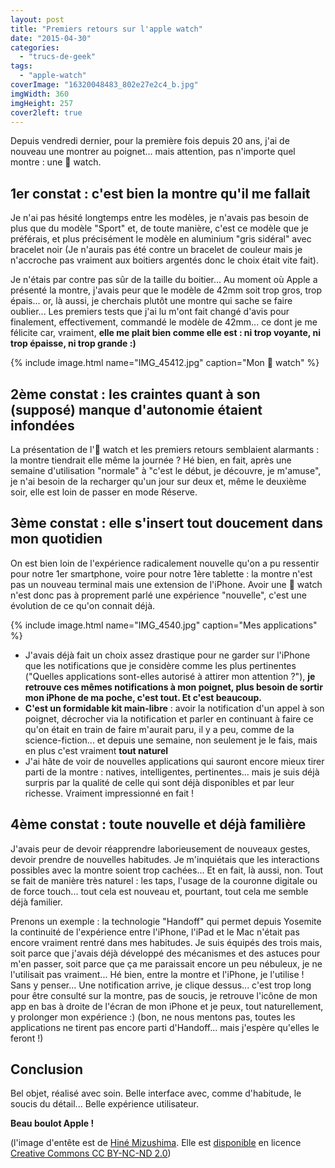 ```yaml
---
layout: post
title: "Premiers retours sur l'apple watch"
date: "2015-04-30"
categories: 
  - "trucs-de-geek"
tags: 
  - "apple-watch"
coverImage: "16320048483_802e27e2c4_b.jpg"
imgWidth: 360
imgHeight: 257
cover2left: true
---
```


Depuis vendredi dernier, pour la première fois depuis 20 ans, j'ai de nouveau une montrer au poignet... mais attention, pas n'importe quel montre : une  watch.

## 1er constat : c'est bien la montre qu'il me fallait

Je n'ai pas hésité longtemps entre les modèles, je n'avais pas besoin de plus que du modèle "Sport" et, de toute manière, c'est ce modèle que je préférais, et plus précisément le modèle en aluminium "gris sidéral" avec bracelet noir (Je n'aurais pas été contre un bracelet de couleur mais je n'accroche pas vraiment aux boitiers argentés donc le choix était vite fait).

Je n'étais par contre pas sûr de la taille du boitier... Au moment où Apple a présenté la montre, j'avais peur que le modèle de 42mm soit trop gros, trop épais... or, là aussi, je cherchais plutôt une montre qui sache se faire oublier... Les premiers tests que j'ai lu m'ont fait changé d'avis pour finalement, effectivement, commandé le modèle de 42mm... ce dont je me félicite car, vraiment, **elle me plait bien comme elle est : ni trop voyante, ni trop épaisse, ni trop grande :)**

{% include image.html name="IMG_45412.jpg" caption="Mon  watch" %}

## 2ème constat : les craintes quant à son (supposé) manque d'autonomie étaient infondées

La présentation de l' watch et les premiers retours semblaient alarmants : la montre tiendrait elle même la journée ? Hé bien, en fait, après une semaine d'utilisation "normale" à "c'est le début, je découvre, je m'amuse", je n'ai besoin de la recharger qu'un jour sur deux et, même le deuxième soir, elle est loin de passer en mode Réserve.

## 3ème constat : elle s'insert tout doucement dans mon quotidien

On est bien loin de l'expérience radicalement nouvelle qu'on a pu ressentir pour notre 1er smartphone, voire pour notre 1ère tablette : la montre n'est pas un nouveau terminal mais une extension de l'iPhone. Avoir une  watch n'est donc pas à proprement parlé une expérience "nouvelle", c'est une évolution de ce qu'on connait déjà.

{% include image.html name="IMG_4540.jpg" caption="Mes applications" %}

- J'avais déjà fait un choix assez drastique pour ne garder sur l'iPhone que les notifications que je considère comme les plus pertinentes ("Quelles applications sont-elles autorisé à attirer mon attention ?"), **je retrouve ces mêmes notifications à mon poignet, plus besoin de sortir mon iPhone de ma poche, c'est tout. Et c'est beaucoup.**
- **C'est un formidable kit main-libre** : avoir la notification d'un appel à son poignet, décrocher via la notification et parler en continuant à faire ce qu'on était en train de faire m'aurait paru, il y a peu, comme de la science-fiction... et depuis une semaine, non seulement je le fais, mais en plus c'est vraiment **tout naturel**
- J'ai hâte de voir de nouvelles applications qui sauront encore mieux tirer parti de la montre : natives, intelligentes, pertinentes... mais je suis déjà surpris par la qualité de celle qui sont déjà disponibles et par leur richesse. Vraiment impressionné en fait !

## 4ème constat : toute nouvelle et déjà familière

J'avais peur de devoir réapprendre laborieusement de nouveaux gestes, devoir prendre de nouvelles habitudes. Je m'inquiétais que les interactions possibles avec la montre soient trop cachées... Et en fait, là aussi, non. Tout se fait de manière très naturel : les taps, l'usage de la couronne digitale ou de force touch... tout cela est nouveau et, pourtant, tout cela me semble déjà familier.

Prenons un exemple : la technologie "Handoff" qui permet depuis Yosemite la continuité de l'expérience entre l'iPhone, l'iPad et le Mac n'était pas encore vraiment rentré dans mes habitudes. Je suis équipés des trois mais, soit parce que j'avais déjà développé des mécanismes et des astuces pour m'en passer, soit parce que ça me paraissait encore un peu nébuleux, je ne l'utilisait pas vraiment... Hé bien, entre la montre et l'iPhone, je l'utilise ! Sans y penser... Une notification arrive, je clique dessus... c'est trop long pour être consulté sur la montre, pas de soucis, je retrouve l'icône de mon app en bas à droite de l'écran de mon iPhone et je peux, tout naturellement, y prolonger mon expérience :) (bon, ne nous mentons pas, toutes les applications ne tirent pas encore parti d'Handoff... mais j'espère qu'elles le feront !)

## Conclusion

Bel objet, réalisé avec soin. Belle interface avec, comme d'habitude, le soucis du détail... Belle expérience utilisateur.

**Beau boulot Apple !**

(l'image d'entête est de [Hiné Mizushima](https://www.flickr.com/photos/sheishine/). Elle est [disponible](https://www.flickr.com/photos/sheishine/16320048483/in/photolist-qS9vQg-rL6AeY-pcaVVL-sgk3k1-qLsAqE-phgcwH-pfecSQ-oZKT9D-phe3bj-pfe6Bd-oZLPtj-pfe5g7-oZLUPZ-phg6g6-oZL9XU-phe3Qq-oZLUw4-oZKSSM-oZKSJa-oZKSAp-oZLTVV-oZLTRr-pfe6eE-oZL8US-phe2Ph-oZKRWP-phe2Ds-phe2vS-pfe5u3-phe9AJ-phgbPv-oZKYy6-oZLWaL-phgbbB-phe8C1-pgZ7hn-phe8xS-phgaGa-oZLej9-oZKXhD-saEzCL-rTeTmf-rTdHLJ-re1rYP-rTeTeG-saKWCk-rTdHvU-saEzbo-rTmML2-rdNVbQ) en licence [Creative Commons CC BY-NC-ND 2.0](https://creativecommons.org/licenses/by-nc-nd/2.0/))
